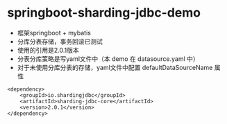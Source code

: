 # springboot-sharding-jdbc-demo

* 框架springboot + mybatis
* 分库分表存储，事务回滚已测试
* 使用的引用是2.0.1版本
* 分表分库策略是写yaml文件中（本 demo 在 datasource.yaml 中）
* 对于未使用分库分表的存储，yaml文件中配置 defaultDataSourceName 属性
```
<dependency>
	<groupId>io.shardingjdbc</groupId>
	<artifactId>sharding-jdbc-core</artifactId>
	<version>2.0.1</version>
</dependency>
```